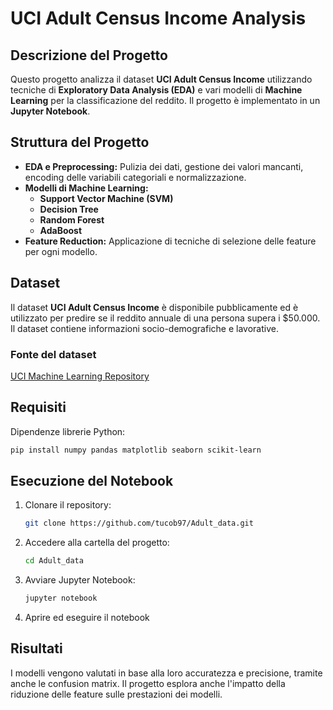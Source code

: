 # UCI Adult Census Income Analysis

## Descrizione del Progetto
Questo progetto analizza il dataset **UCI Adult Census Income** utilizzando tecniche di **Exploratory Data Analysis (EDA)** e vari modelli di **Machine Learning** per la classificazione del reddito. Il progetto è implementato in un **Jupyter Notebook**.

## Struttura del Progetto
- **EDA e Preprocessing:** Pulizia dei dati, gestione dei valori mancanti, encoding delle variabili categoriali e normalizzazione.
- **Modelli di Machine Learning:**
  - **Support Vector Machine (SVM)**
  - **Decision Tree**
  - **Random Forest**
  - **AdaBoost**
- **Feature Reduction:** Applicazione di tecniche di selezione delle feature per ogni modello.

## Dataset
Il dataset **UCI Adult Census Income** è disponibile pubblicamente ed è utilizzato per predire se il reddito annuale di una persona supera i $50.000. Il dataset contiene informazioni socio-demografiche e lavorative.

### Fonte del dataset
[UCI Machine Learning Repository](https://archive.ics.uci.edu/ml/datasets/adult)

## Requisiti
Dipendenze librerie Python:
```bash
pip install numpy pandas matplotlib seaborn scikit-learn
```

## Esecuzione del Notebook
1. Clonare il repository:
   ```bash
   git clone https://github.com/tucob97/Adult_data.git
   ```
2. Accedere alla cartella del progetto:
   ```bash
   cd Adult_data
   ```
3. Avviare Jupyter Notebook:
   ```bash
   jupyter notebook
   ```
4. Aprire ed eseguire il notebook

## Risultati
I modelli vengono valutati in base alla loro accuratezza e precisione, tramite anche le confusion matrix. Il progetto esplora anche l'impatto della riduzione delle feature sulle prestazioni dei modelli.
